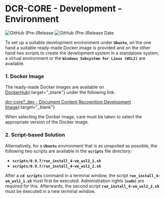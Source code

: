 # DCR-CORE - Development - Environment

![GitHub (Pre-)Release](https://img.shields.io/github/v/release/KonnexionsGmbH/dcr-core?-core?include_prereleases)
![GitHub (Pre-)Release Date](https://img.shields.io/github/release-date-pre/KonnexionsGmbh/dcr-core?-core)

To set up a suitable development environment under **`Ubuntu`**, on the one hand a suitable ready-made Docker image is provided and on the other hand two scripts to create the development system in a standalone system, a virtual environment or the **`Windows Subsystem for Linux (WSL2)`** are available.

### 1. Docker Image

The ready-made Docker images are available on [DockerHub](https://hub.docker.com){:target="_blank"} under the following link:

[dcr-core?_dev - Document Content Recognition Development Image](https://hub.docker.com/repository/docker/konnexionsgmbh/dcr-core?_dev){:target="_blank"}

When selecting the Docker image, care must be taken to select the appropriate version of the Docker image.

### 2. Script-based Solution

Alternatively, for a **`Ubuntu`** environment that is as unspoiled as possible, the following two scripts are available in the **`scripts`** file directory:

- **`scripts/0.9.7/run_install_4-vm_wsl2_1.sh`**
- **`scripts/0.9.7/run_install_4-vm_wsl2_2.sh`**

After a **`cd scripts`** command in a terminal window, the script **`run_install_4-vm_wsl2_1.sh`** must first be executed. 
Administration rights (**`sudo`**) are required for this. 
Afterwards, the second script **`run_install_4-vm_wsl2_2.sh`** must be executed in a new terminal window.

